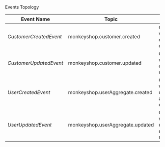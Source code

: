 Events Topology

| Event Name | Topic | Description |
|----------|-------------|-------------|
| *CustomerCreatedEvent* | monkeyshop.customer.created | Generated when the customer gets created |
| *CustomerUpdatedEvent* | monkeyshop.customer.updated | Generated when the customer gets updated |
| *UserCreatedEvent* | monkeyshop.userAggregate.created | Generated when the userAggregate account gets created |
| *UserUpdatedEvent* | monkeyshop.userAggregate.updated | Generated when the userAggregate account gets updated |